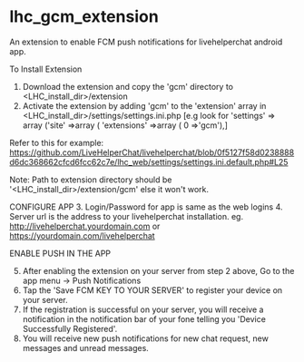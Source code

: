 # lhc_gcm_extension
An extension to enable FCM push notifications for livehelperchat android app.

To Install Extension
1. Download the extension and copy the 'gcm' directory to <LHC_install_dir>/extension
2. Activate the extension by adding 'gcm' to the 'extension' array in <LHC_install_dir>/settings/settings.ini.php 
[e.g look for  'settings' => array ('site' =>array ( 'extensions' =>array ( 0 =>'gcm'),]

Refer to this for example: https://github.com/LiveHelperChat/livehelperchat/blob/0f5127f58d0238888d6dc368662cfcd6fcc62c7e/lhc_web/settings/settings.ini.default.php#L25

Note: Path to extension directory should be '<LHC_install_dir>/extension/gcm' else it won't work.

CONFIGURE APP
3. Login/Password for app is same as the web logins
4. Server url is the address to your livehelperchat installation. 
    eg. http://livehelperchat.yourdomain.com or https://yourdomain.com/livehelperchat

ENABLE PUSH IN THE APP

5. After enabling the extension on your server from step 2 above, Go to the app menu -> Push Notifications 
6. Tap the 'Save FCM KEY TO YOUR SERVER' to register your device on your server.
7. If the registration is successful on your server, you will receive a notification in the notification bar of your fone telling you 'Device Successfully Registered'.
8.  You will receive new push notifications for new chat request, new messages and unread messages.
